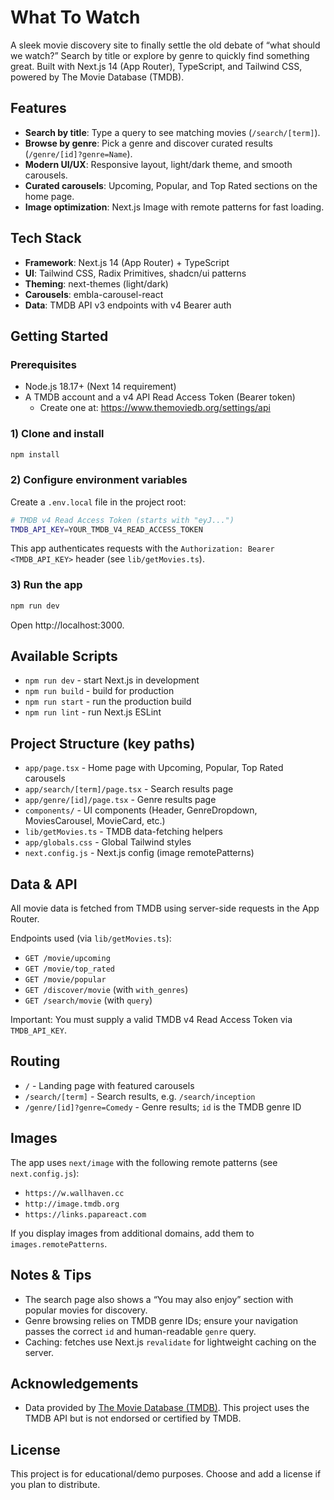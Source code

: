 # What To Watch

A sleek movie discovery site to finally settle the old debate of “what should we watch?” Search by title or explore by genre to quickly find something great. Built with Next.js 14 (App Router), TypeScript, and Tailwind CSS, powered by The Movie Database (TMDB).

## Features
- **Search by title**: Type a query to see matching movies (`/search/[term]`).
- **Browse by genre**: Pick a genre and discover curated results (`/genre/[id]?genre=Name`).
- **Modern UI/UX**: Responsive layout, light/dark theme, and smooth carousels.
- **Curated carousels**: Upcoming, Popular, and Top Rated sections on the home page.
- **Image optimization**: Next.js Image with remote patterns for fast loading.

## Tech Stack
- **Framework**: Next.js 14 (App Router) + TypeScript
- **UI**: Tailwind CSS, Radix Primitives, shadcn/ui patterns
- **Theming**: next-themes (light/dark)
- **Carousels**: embla-carousel-react
- **Data**: TMDB API v3 endpoints with v4 Bearer auth

## Getting Started

### Prerequisites
- Node.js 18.17+ (Next 14 requirement)
- A TMDB account and a v4 API Read Access Token (Bearer token)
  - Create one at: https://www.themoviedb.org/settings/api

### 1) Clone and install
```bash
npm install
```

### 2) Configure environment variables
Create a `.env.local` file in the project root:
```bash
# TMDB v4 Read Access Token (starts with "eyJ...")
TMDB_API_KEY=YOUR_TMDB_V4_READ_ACCESS_TOKEN
```

This app authenticates requests with the `Authorization: Bearer <TMDB_API_KEY>` header (see `lib/getMovies.ts`).

### 3) Run the app
```bash
npm run dev
```
Open http://localhost:3000.

## Available Scripts
- `npm run dev` - start Next.js in development
- `npm run build` - build for production
- `npm run start` - run the production build
- `npm run lint` - run Next.js ESLint

## Project Structure (key paths)
- `app/page.tsx` - Home page with Upcoming, Popular, Top Rated carousels
- `app/search/[term]/page.tsx` - Search results page
- `app/genre/[id]/page.tsx` - Genre results page
- `components/` - UI components (Header, GenreDropdown, MoviesCarousel, MovieCard, etc.)
- `lib/getMovies.ts` - TMDB data-fetching helpers
- `app/globals.css` - Global Tailwind styles
- `next.config.js` - Next.js config (image remotePatterns)

## Data & API
All movie data is fetched from TMDB using server-side requests in the App Router.

Endpoints used (via `lib/getMovies.ts`):
- `GET /movie/upcoming`
- `GET /movie/top_rated`
- `GET /movie/popular`
- `GET /discover/movie` (with `with_genres`)
- `GET /search/movie` (with `query`)

Important: You must supply a valid TMDB v4 Read Access Token via `TMDB_API_KEY`.

## Routing
- `/` - Landing page with featured carousels
- `/search/[term]` - Search results, e.g. `/search/inception`
- `/genre/[id]?genre=Comedy` - Genre results; `id` is the TMDB genre ID

## Images
The app uses `next/image` with the following remote patterns (see `next.config.js`):
- `https://w.wallhaven.cc`
- `http://image.tmdb.org`
- `https://links.papareact.com`

If you display images from additional domains, add them to `images.remotePatterns`.

## Notes & Tips
- The search page also shows a “You may also enjoy” section with popular movies for discovery.
- Genre browsing relies on TMDB genre IDs; ensure your navigation passes the correct `id` and human-readable `genre` query.
- Caching: fetches use Next.js `revalidate` for lightweight caching on the server.

## Acknowledgements
- Data provided by [The Movie Database (TMDB)](https://www.themoviedb.org/). This project uses the TMDB API but is not endorsed or certified by TMDB.

## License
This project is for educational/demo purposes. Choose and add a license if you plan to distribute.

